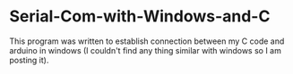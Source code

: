 # Serial-Com-with-Windows-and-C
This program was written to establish connection between my C code and arduino in windows (I couldn't find any thing similar with windows so I am posting it).
